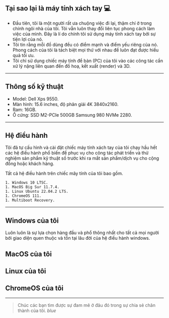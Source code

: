 ## Tại sao lại là máy tính xách tay 💻

- Đầu tiên, tôi là một người rất ưa chuộng việc đi lại, thậm chí ở trong chính ngôi nhà của tôi. Tôi vẫn luôn thay đổi liên tục phong cách làm việc của mình. Đây là lí do chính tôi sử dụng máy tính xách tay bởi sự tiện lợi của nó.
- Tôi tin rằng mỗi đồ dùng đều có điểm mạnh và điểm yếu riêng của nó. Phong cách của tôi là tách biệt mọi thứ với nhau để luôn đạt được hiểu quả tối ưu.
- Tôi chỉ sử dụng chiếc máy tính để bàn (PC) của tôi vào các công tác cần xử lý nặng liên quan đến đồ hoạ, kết xuất (render) và 3D.

---

## Thông số kỹ thuật

- Model: Dell Xps 9550.
- Màn hình: 15.6 inches, độ phân giải 4K 3840x2160.
- Ram: 16GB.
- Ổ cứng: SSD M2-PCIe 500GB Samsung 980 NVMe 2280. 

---

## Hệ điều hành

Tôi đã tự cấu hình và cài đặt chiếc máy tính xách tay của tôi chạy hầu hết các hệ điều hành phổ biến để phục vụ cho công tác phát triển và thử nghiệm sản phẩm kỹ thuật số trước khi ra mắt sản phẩm/dịch vụ cho cộng đồng hoặc khách hàng.

Tất cả hệ điều hành trên chiếc mây tính của tôi bao gồm.
```
1. Windows 10 LTSC.
1. MacOS Big Sur 11.7.4.
1. Linux Ubuntu 22.04.2 LTS.
1. ChromeOS 111.
1. Multiboot Recovery.
```

---

## Windows của tôi

Luôn luôn là sự lựa chọn hàng đầu và phổ thông nhất cho tất cả mọi người bởi giao diện quen thuộc và tồn tại lâu đời của hệ điều hành windows.

## MacOS của tôi
## Linux của tôi
## ChromeOS của tôi

---

> Chúc các bạn tìm được sự đam mê ở đâu đó trong sự chia sẻ chân thành của tôi. _blue_